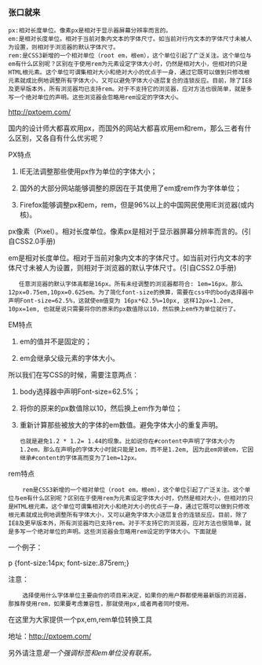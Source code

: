 ### 张口就来
```
px:相对长度单位。像素px是相对于显示器屏幕分辨率而言的。
em:是相对长度单位。相对于当前对象内文本的字体尺寸。如当前对行内文本的字体尺寸未被人为设置，则相对于浏览器的默认字体尺寸。
rem:是CSS3新增的一个相对单位（root em，根em），这个单位引起了广泛关注。这个单位与em有什么区别呢？区别在于使用rem为元素设定字体大小时，仍然是相对大小，但相对的只是HTML根元素。这个单位可谓集相对大小和绝对大小的优点于一身，通过它既可以做到只修改根元素就成比例地调整所有字体大小，又可以避免字体大小逐层复合的连锁反应。目前，除了IE8及更早版本外，所有浏览器均已支持rem。对于不支持它的浏览器，应对方法也很简单，就是多写一个绝对单位的声明。这些浏览器会忽略用rem设定的字体大小。
```
http://pxtoem.com/

国内的设计师大都喜欢用px，而国外的网站大都喜欢用em和rem，那么三者有什么区别，又各自有什么优劣呢？

PX特点

1. IE无法调整那些使用px作为单位的字体大小；

2. 国外的大部分网站能够调整的原因在于其使用了em或rem作为字体单位；

3. Firefox能够调整px和em，rem，但是96%以上的中国网民使用IE浏览器(或内核)。

 

px像素（Pixel）。相对长度单位。像素px是相对于显示器屏幕分辨率而言的。(引自CSS2.0手册)

 

em是相对长度单位。相对于当前对象内文本的字体尺寸。如当前对行内文本的字体尺寸未被人为设置，则相对于浏览器的默认字体尺寸。(引自CSS2.0手册)

 

 

       任意浏览器的默认字体高都是16px。所有未经调整的浏览器都符合: 1em=16px。那么12px=0.75em,10px=0.625em。为了简化font-size的换算，需要在css中的body选择器中声明Font-size=62.5%，这就使em值变为 16px*62.5%=10px, 这样12px=1.2em, 10px=1em, 也就是说只需要将你的原来的px数值除以10，然后换上em作为单位就行了。

 


EM特点 

1. em的值并不是固定的；

2. em会继承父级元素的字体大小。

 

 

 

 

所以我们在写CSS的时候，需要注意两点：

1. body选择器中声明Font-size=62.5%；

2. 将你的原来的px数值除以10，然后换上em作为单位；

3. 重新计算那些被放大的字体的em数值。避免字体大小的重复声明。

 

 

 

       也就是避免1.2 * 1.2= 1.44的现象。比如说你在#content中声明了字体大小为1.2em，那么在声明p的字体大小时就只能是1em，而不是1.2em, 因为此em非彼em，它因继承#content的字体高而变为了1em=12px。


rem特点 

        rem是CSS3新增的一个相对单位（root em，根em），这个单位引起了广泛关注。这个单位与em有什么区别呢？区别在于使用rem为元素设定字体大小时，仍然是相对大小，但相对的只是HTML根元素。这个单位可谓集相对大小和绝对大小的优点于一身，通过它既可以做到只修改根元素就成比例地调整所有字体大小，又可以避免字体大小逐层复合的连锁反应。目前，除了IE8及更早版本外，所有浏览器均已支持rem。对于不支持它的浏览器，应对方法也很简单，就是多写一个绝对单位的声明。这些浏览器会忽略用rem设定的字体大小。下面就是

 

 

 

一个例子：

p {font-size:14px; font-size:.875rem;}

注意： 

 

        选择使用什么字体单位主要由你的项目来决定，如果你的用户群都使用最新版的浏览器，那推荐使用rem，如果要考虑兼容性，那就使用px,或者两者同时使用。

 

在这里为大家提供一个px,em,rem单位转换工具

地址：http://pxtoem.com/

另外请注意<em>是一个强调标签和em单位没有联系。